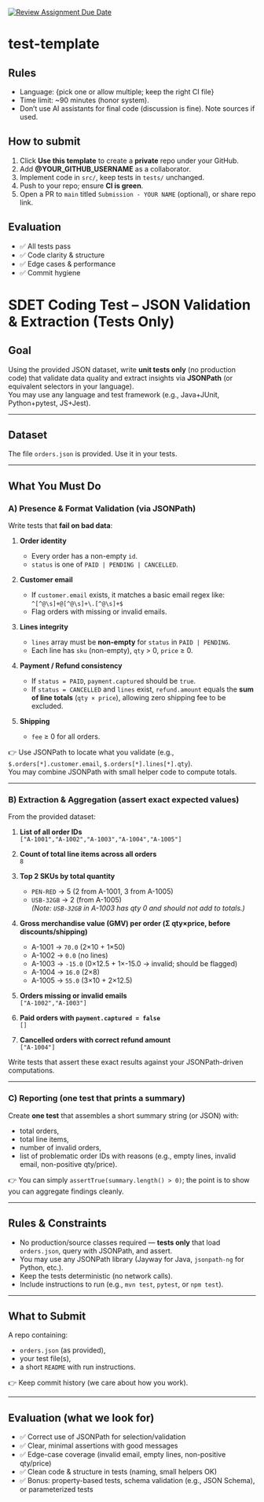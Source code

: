 [![Review Assignment Due Date](https://classroom.github.com/assets/deadline-readme-button-22041afd0340ce965d47ae6ef1cefeee28c7c493a6346c4f15d667ab976d596c.svg)](https://classroom.github.com/a/iR6i90R4)
# test-template

## Rules
- Language: {pick one or allow multiple; keep the right CI file}
- Time limit: ~90 minutes (honor system).
- Don’t use AI assistants for final code (discussion is fine). Note sources if used.

## How to submit
1. Click **Use this template** to create a **private** repo under your GitHub.
2. Add **@YOUR_GITHUB_USERNAME** as a collaborator.
3. Implement code in `src/`, keep tests in `tests/` unchanged.
4. Push to your repo; ensure **CI is green**.
5. Open a PR to `main` titled `Submission - YOUR NAME` (optional), or share repo link.

## Evaluation
- ✅ All tests pass
- ✅ Code clarity & structure
- ✅ Edge cases & performance
- ✅ Commit hygiene


# SDET Coding Test – JSON Validation & Extraction (Tests Only)

## Goal
Using the provided JSON dataset, write **unit tests only** (no production code) that validate data quality and extract insights via **JSONPath** (or equivalent selectors in your language).  
You may use any language and test framework (e.g., Java+JUnit, Python+pytest, JS+Jest).

---

## Dataset
The file `orders.json` is provided. Use it in your tests.

---

## What You Must Do

### A) Presence & Format Validation (via JSONPath)

Write tests that **fail on bad data**:

1. **Order identity**
   - Every order has a non-empty `id`.
   - `status` is one of `PAID | PENDING | CANCELLED`.

2. **Customer email**
   - If `customer.email` exists, it matches a basic email regex like:  
     `^[^@\s]+@[^@\s]+\.[^@\s]+$`
   - Flag orders with missing or invalid emails.

3. **Lines integrity**
   - `lines` array must be **non-empty** for `status` in `PAID | PENDING`.
   - Each line has `sku` (non-empty), `qty` > 0, `price` ≥ 0.

4. **Payment / Refund consistency**
   - If `status = PAID`, `payment.captured` should be `true`.
   - If `status = CANCELLED` and `lines` exist, `refund.amount` equals the **sum of line totals** (`qty × price`), allowing zero shipping fee to be excluded.

5. **Shipping**
   - `fee` ≥ 0 for all orders.

👉 Use JSONPath to locate what you validate (e.g., `$.orders[*].customer.email`, `$.orders[*].lines[*].qty`).  
You may combine JSONPath with small helper code to compute totals.

---

### B) Extraction & Aggregation (assert exact expected values)

From the provided dataset:

1. **List of all order IDs**  
   `["A-1001","A-1002","A-1003","A-1004","A-1005"]`

2. **Count of total line items across all orders**  
   `8`

3. **Top 2 SKUs by total quantity**
   - `PEN-RED` → 5 (2 from A-1001, 3 from A-1005)  
   - `USB-32GB` → 2 (from A-1005)  
   *(Note: `USB-32GB` in A-1003 has qty 0 and should not add to totals.)*

4. **Gross merchandise value (GMV) per order (Σ qty×price, before discounts/shipping)**
   - A-1001 → `70.0` (2×10 + 1×50)  
   - A-1002 → `0.0` (no lines)  
   - A-1003 → `-15.0` (0×12.5 + 1×-15.0 → invalid; should be flagged)  
   - A-1004 → `16.0` (2×8)  
   - A-1005 → `55.0` (3×10 + 2×12.5)

5. **Orders missing or invalid emails**  
   `["A-1002","A-1003"]`

6. **Paid orders with `payment.captured = false`**  
   `[]`

7. **Cancelled orders with correct refund amount**  
   `["A-1004"]`

Write tests that assert these exact results against your JSONPath-driven computations.

---

### C) Reporting (one test that prints a summary)

Create **one test** that assembles a short summary string (or JSON) with:
- total orders,
- total line items,
- number of invalid orders,
- list of problematic order IDs with reasons (e.g., empty lines, invalid email, non-positive qty/price).

👉 You can simply `assertTrue(summary.length() > 0)`; the point is to show you can aggregate findings cleanly.

---

## Rules & Constraints
- No production/source classes required — **tests only** that load `orders.json`, query with JSONPath, and assert.
- You may use any JSONPath library (Jayway for Java, `jsonpath-ng` for Python, etc.).
- Keep the tests deterministic (no network calls).
- Include instructions to run (e.g., `mvn test`, `pytest`, or `npm test`).

---

## What to Submit
A repo containing:
- `orders.json` (as provided),
- your test file(s),
- a short `README` with run instructions.

👉 Keep commit history (we care about how you work).

---

## Evaluation (what we look for)
- ✅ Correct use of JSONPath for selection/validation  
- ✅ Clear, minimal assertions with good messages  
- ✅ Edge-case coverage (invalid email, empty lines, non-positive qty/price)  
- ✅ Clean code & structure in tests (naming, small helpers OK)  
- ✅ Bonus: property-based tests, schema validation (e.g., JSON Schema), or parameterized tests
